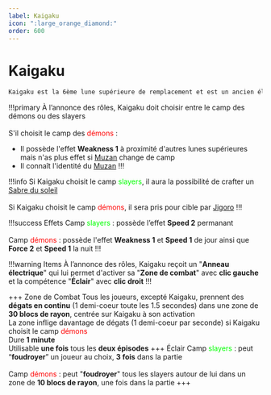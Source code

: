 ```yaml
---
label: Kaigaku
icon: ":large_orange_diamond:"
order: 600
---
```


# Kaigaku

```txt
Kaigaku est la 6ème lune supérieure de remplacement et est un ancien élève de Jigoro
```

!!!primary
À l’annonce des rôles, Kaigaku doit choisir entre le camp des démons ou des slayers <br>
<br>
S'il choisit le camp des <d style="color:red;">démons</d> : <br>
- Il possède l'effet **Weakness 1** à proximité d'autres lunes supérieures mais n'as plus effet si [Muzan](./muzan) change de camp <br>
- Il connaît l'identité du [Muzan](./muzan)
!!!

!!!info
Si Kaigaku choisit le camp <d style="color:lime;">slayers</d>, il aura la possibilité de crafter un [Sabre du soleil](/demonslayer-uhc/divers/sabre) <br>
<br>
Si Kaigaku choisit le camp <d style="color:red;">démons</d>, il sera pris pour cible par [Jigoro](../slayer/jigoro)
!!!

!!!success Effets
Camp <d style="color:lime;">slayers</d> : possède l’effet **Speed 2** permanant <br>
<br>
Camp <d style="color:red;">démons</d> : possède l'effet **Weakness 1** et **Speed 1** de jour ainsi que **Force 2** et **Speed 1** la nuit
!!!

!!!warning Items
À l’annonce des rôles, Kaigaku reçoit un "**Anneau électrique**" qui lui permet d'activer sa "**Zone de combat**" avec **clic gauche** et la compétence "**Éclair**" avec **clic droit**
!!!

+++ Zone de Combat
Tous les joueurs, excepté Kaigaku, prennent des **dégats en continu** (1 demi-coeur toute les 1.5 secondes) dans une zone de **30 blocs de rayon**, centrée sur Kaigaku à son activation <br>
La zone inflige davantage de dégats (1 demi-coeur par seconde) si Kaigaku choisit le camp <d style="color:red;">démons</d> <br>
Dure **1 minute** <br>
Utilisable **une fois** tous les **deux épisodes**
+++ Éclair
Camp <d style="color:lime;">slayers</d> : peut “**foudroyer**” un joueur au choix, **3 fois** dans la partie <br>
<br>
Camp <d style="color:red;">démons</d> : peut "**foudroyer**" tous les slayers autour de lui dans un zone de **10 blocs de rayon**, une fois dans la partie
+++
